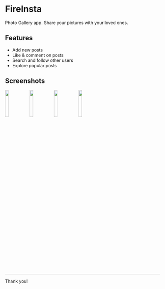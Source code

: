# FireInsta
Photo Gallery app. Share your pictures with your loved ones.


Features
---------------
- Add new posts
- Like & comment on posts
- Search and follow other users
- Explore popular posts


Screenshots
---------------

<img src="https://user-images.githubusercontent.com/23702004/94368491-bb0f4c80-00fd-11eb-887a-128ba57dbcb5.png" width="15%"></img> <img src="https://user-images.githubusercontent.com/23702004/94368493-bd71a680-00fd-11eb-8785-c7182aaf2369.png" width="15%"></img> <img src="https://user-images.githubusercontent.com/23702004/94368496-be0a3d00-00fd-11eb-8f25-81b839aa8364.png" width="15%"></img> <img src="https://user-images.githubusercontent.com/23702004/94368497-bf3b6a00-00fd-11eb-8638-ff7e8e0baa02.png" width="15%"></img> 


----------------

Thank you!

